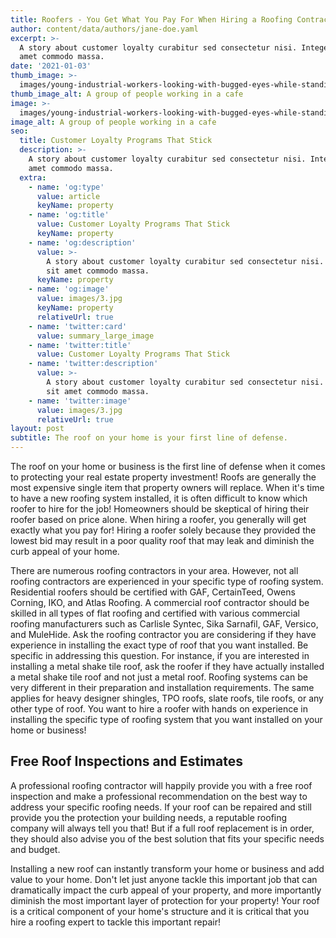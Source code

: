 ```yaml
---
title: Roofers - You Get What You Pay For When Hiring a Roofing Contractor
author: content/data/authors/jane-doe.yaml
excerpt: >-
  A story about customer loyalty curabitur sed consectetur nisi. Integer sit
  amet commodo massa.
date: '2021-01-03'
thumb_image: >-
  images/young-industrial-workers-looking-with-bugged-eyes-while-standing-against-yellow-blank-wall-handsome-professional-roofer-protective-mask-holding-electric-drill-having-kit-instruments-min.jpg
thumb_image_alt: A group of people working in a cafe
image: >-
  images/young-industrial-workers-looking-with-bugged-eyes-while-standing-against-yellow-blank-wall-handsome-professional-roofer-protective-mask-holding-electric-drill-having-kit-instruments.jpg
image_alt: A group of people working in a cafe
seo:
  title: Customer Loyalty Programs That Stick
  description: >-
    A story about customer loyalty curabitur sed consectetur nisi. Integer sit
    amet commodo massa.
  extra:
    - name: 'og:type'
      value: article
      keyName: property
    - name: 'og:title'
      value: Customer Loyalty Programs That Stick
      keyName: property
    - name: 'og:description'
      value: >-
        A story about customer loyalty curabitur sed consectetur nisi. Integer
        sit amet commodo massa.
      keyName: property
    - name: 'og:image'
      value: images/3.jpg
      keyName: property
      relativeUrl: true
    - name: 'twitter:card'
      value: summary_large_image
    - name: 'twitter:title'
      value: Customer Loyalty Programs That Stick
    - name: 'twitter:description'
      value: >-
        A story about customer loyalty curabitur sed consectetur nisi. Integer
        sit amet commodo massa.
    - name: 'twitter:image'
      value: images/3.jpg
      relativeUrl: true
layout: post
subtitle: The roof on your home is your first line of defense.
---
```

The roof on your home or business is the first line of defense when it comes to protecting your real estate property investment! Roofs are generally the most expensive single item that property owners will replace. When it's time to have a new roofing system installed, it is often difficult to know which roofer to hire for the job! Homeowners should be skeptical of hiring their roofer based on price alone. When hiring a roofer, you generally will get exactly what you pay for! Hiring a roofer solely because they provided the lowest bid may result in a poor quality roof that may leak and diminish the curb appeal of your home.

There are numerous roofing contractors in your area. However, not all roofing contractors are experienced in your specific type of roofing system. Residential roofers should be certified with GAF, CertainTeed, Owens Corning, IKO, and Atlas Roofing. A commercial roof contractor should be skilled in all types of flat roofing and certified with various commercial roofing manufacturers such as Carlisle Syntec, Sika Sarnafil, GAF, Versico, and MuleHide. Ask the roofing contractor you are considering if they have experience in installing the exact type of roof that you want installed. Be specific in addressing this question. For instance, if you are interested in installing a metal shake tile roof, ask the roofer if they have actually installed a metal shake tile roof and not just a metal roof. Roofing systems can be very different in their preparation and installation requirements. The same applies for heavy designer shingles, TPO roofs, slate roofs, tile roofs, or any other type of roof. You want to hire a roofer with hands on experience in installing the specific type of roofing system that you want installed on your home or business!

## Free Roof Inspections and Estimates

A professional roofing contractor will happily provide you with a free roof inspection and make a professional recommendation on the best way to address your specific roofing needs. If your roof can be repaired and still provide you the protection your building needs, a reputable roofing company will always tell you that! But if a full roof replacement is in order, they should also advise you of the best solution that fits your specific needs and budget.

Installing a new roof can instantly transform your home or business and add value to your home. Don't let just anyone tackle this important job that can dramatically impact the curb appeal of your property, and more importantly diminish the most important layer of protection for your property! Your roof is a critical component of your home's structure and it is critical that you hire a roofing expert to tackle this important repair!

